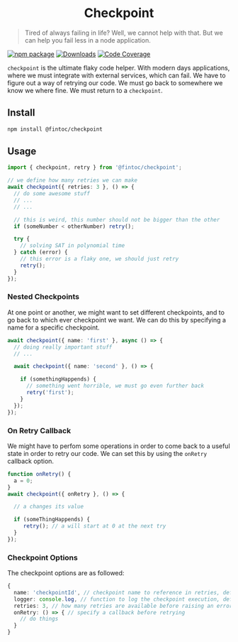 <h1 align="center">Checkpoint</h1>

> Tired of always failing in life? Well, we cannot help with that. But we can help you fail less in a node application.

[![npm package][npm-img]][npm-url]
[![Downloads][downloads-img]][downloads-url]
[![Code Coverage][codecov-img]][codecov-url]



`checkpoint` is the ultimate flaky code helper. With modern days applications, where we must integrate with external services, which can fail. We have to figure out a way of retrying our code. We must go back to somewhere we know we where fine. We must return to a `checkpoint`.

## Install

```bash
npm install @fintoc/checkpoint
```

## Usage

```ts
import { checkpoint, retry } from '@fintoc/checkpoint';

// we define how many retries we can make
await checkpoint({ retries: 3 }, () => {
  // do some awesome stuff
  // ...
  // ...

  // this is weird, this number should not be bigger than the other
  if (someNumber < otherNumber) retry();

  try {
    // solving SAT in polynomial time
  } catch (error) {
    // this error is a flaky one, we should just retry
    retry();
  }
});
```

### Nested Checkpoints
At one point or another, we might want to set different checkpoints, and to go back to which ever checkpoint we want. We can do this by specifying a name for a specific checkpoint.

```ts
await checkpoint({ name: 'first' }, async () => {
  // doing really important stuff
  // ...

  await checkpoint({ name: 'second' }, () => {

    if (somethingHappends) {
      // something went horrible, we must go even further back
      retry('first');
    }
  });
});
```

### On Retry Callback
We might have to perfom some operations in order to come back to a useful state in order to retry our code. We can set this by using the `onRetry` callback option.

```ts
function onRetry() {
  a = 0;
}
await checkpoint({ onRetry }, () => {

  // a changes its value

  if (someThingHappends) {
     retry(); // a will start at 0 at the next try
  }
});
```

### Checkpoint Options
The checkpoint options are as followed:

```ts
{
  name: 'checkpointId', // checkpoint name to reference in retries, defaults to null
  logger: console.log, // function to log the checkpoint execution, defaults to null
  retries: 3, // how many retries are available before raising an error, defaults to 1
  onRetry: () => { // specify a callback before retrying
    // do things
  }
}
```
[downloads-img]:https://img.shields.io/npm/dt/@fintoc/checkpoint
[downloads-url]:https://www.npmtrends.com/@fintoc/checkpoint
[npm-img]:https://img.shields.io/npm/v/@fintoc/checkpoint
[npm-url]:https://www.npmjs.com/package/@fintoc/checkpoint
[codecov-img]:https://codecov.io/gh/ryansonshine/typescript-npm-package-template/branch/main/graph/badge.svg
[codecov-url]:https://codecov.io/gh/ryansonshine/typescript-npm-package-template
